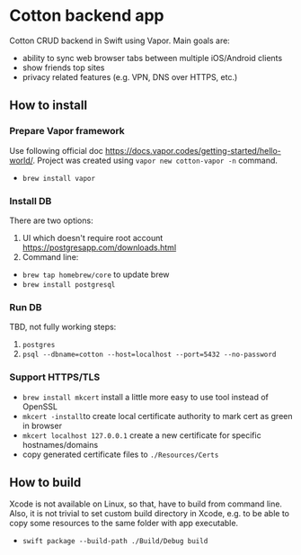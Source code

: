 # Cotton backend app
Cotton CRUD backend in Swift using Vapor. Main goals are:
- ability to sync web browser tabs between multiple iOS/Android clients
- show friends top sites
- privacy related features (e.g. VPN, DNS over HTTPS, etc.)

How to install
-----------------
### Prepare Vapor framework
Use following official doc https://docs.vapor.codes/getting-started/hello-world/. Project was created using `vapor new cotton-vapor -n` command.
- `brew install vapor`

### Install DB
There are two options:
1) UI which doesn't require root account https://postgresapp.com/downloads.html
2) Command line:
- `brew tap homebrew/core` to update brew
- `brew install postgresql`

### Run DB
TBD, not fully working steps:
1) `postgres`
2) `psql --dbname=cotton --host=localhost --port=5432 --no-password`

### Support HTTPS/TLS
- `brew install mkcert` install a little more easy to use tool instead of OpenSSL
- `mkcert -install`to create local certificate authority to mark cert as green in browser
- `mkcert localhost 127.0.0.1` create a new certificate for specific hostnames/domains
- copy generated certificate files to `./Resources/Certs`

How to build
-----------------
Xcode is not available on Linux, so that, have to build from command line. Also, it is not trivial to set custom build directory in Xcode, e.g. to be able to copy some resources to the same folder with app executable.
- `swift package --build-path ./Build/Debug build`
